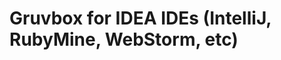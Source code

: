 Gruvbox for IDEA IDEs (IntelliJ, RubyMine, WebStorm, etc)
=========================================================
